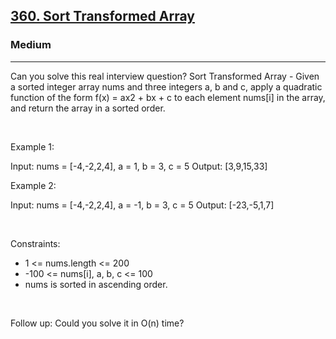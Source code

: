 <h2><a href="https://leetcode.com/problems/sort-transformed-array/">360. Sort Transformed Array</a></h2><h3>Medium</h3><hr>Can you solve this real interview question? Sort Transformed Array - Given a sorted integer array nums and three integers a, b and c, apply a quadratic function of the form f(x) = ax2 + bx + c to each element nums[i] in the array, and return the array in a sorted order.

 

Example 1:

Input: nums = [-4,-2,2,4], a = 1, b = 3, c = 5
Output: [3,9,15,33]


Example 2:

Input: nums = [-4,-2,2,4], a = -1, b = 3, c = 5
Output: [-23,-5,1,7]


 

Constraints:

 * 1 <= nums.length <= 200
 * -100 <= nums[i], a, b, c <= 100
 * nums is sorted in ascending order.

 

Follow up: Could you solve it in O(n) time?